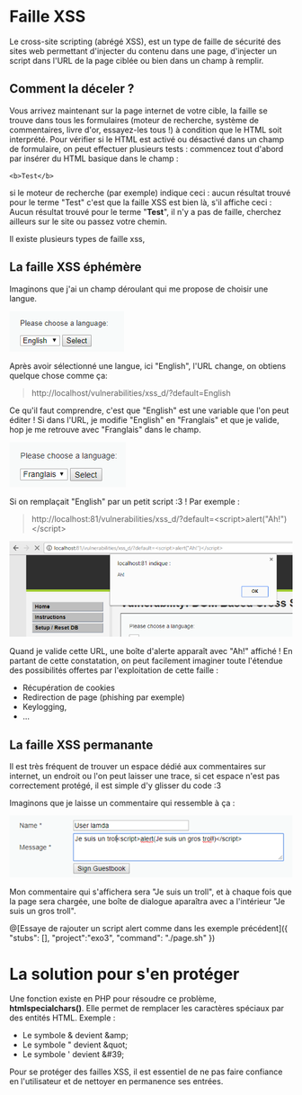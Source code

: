 # Faille XSS

Le cross-site scripting (abrégé XSS), est un type de faille de sécurité des sites web permettant d'injecter du contenu dans une page, d'injecter un script dans l'URL de la page ciblée ou bien dans un champ à remplir.

## Comment la déceler ?

Vous arrivez maintenant sur la page internet de votre cible, la faille se trouve dans tous les formulaires (moteur de recherche, système de commentaires, livre d'or, essayez-les tous !) à condition que le HTML soit interprété. Pour vérifier si le HTML est activé ou désactivé dans un champ de formulaire, on peut effectuer plusieurs tests : commencez tout d'abord par insérer du HTML basique dans le champ :
```
<b>Test</b>
```
si le moteur de recherche (par exemple) indique ceci : aucun résultat trouvé pour le terme "Test" c'est que la faille XSS est bien là, s'il affiche ceci : Aucun résultat trouvé pour le terme "<b>Test</b>", il n'y a pas de faille, cherchez ailleurs sur le site ou passez votre chemin.

Il existe plusieurs types de faille xss,

## La faille XSS éphémère

Imaginons que j'ai un champ déroulant qui me propose de choisir une langue.

![alt text](https://raw.githubusercontent.com/adrien-thierry/hmf-training/master/src/champ_deroulant.PNG "menu déroulant")

Après avoir sélectionné une langue, ici "English", l'URL change, on obtiens quelque chose comme ça:


>http://localhost/vulnerabilities/xss_d/?default=English

Ce qu'il faut comprendre, c'est que "English" est une variable que l'on peut éditer ! Si dans l'URL, je modifie "English" en "Franglais" et que je valide, hop je me retrouve avec "Franglais" dans le champ.

![alt text](https://raw.githubusercontent.com/adrien-thierry/hmf-training/master/src/Franglais.PNG "Franglais")

Si on remplaçait "English" par un petit script :3 ! Par exemple :

>http://localhost:81/vulnerabilities/xss_d/?default=\<script>alert("Ah!")\</script>

![alt text](https://raw.githubusercontent.com/adrien-thierry/hmf-training/master/src/ah!.PNG "ah!")

Quand je valide cette URL, une boîte d'alerte apparaît avec "Ah!" affiché !
En partant de cette constatation, on peut facilement imaginer toute l'étendue des possibilités offertes par l'exploitation de cette faille :
* Récupération de cookies
* Redirection de page (phishing par exemple)
* Keylogging,
* ...

## La faille XSS permanante

Il est très fréquent de trouver un espace dédié aux commentaires sur internet, un endroit ou l'on peut laisser une trace, si cet espace n'est pas correctement protégé, il est simple d'y glisser du code :3

Imaginons que je laisse un commentaire qui ressemble à ça :

![alt text](https://raw.githubusercontent.com/adrien-thierry/hmf-training/master/src/xss_perma2.PNG "xss_perma")


Mon commentaire qui s'affichera sera "Je suis un troll", et à chaque fois que la page sera chargée, une boîte de dialogue aparaîtra avec a l'intérieur "Je suis un gros troll".

@[Essaye de rajouter un script alert comme dans les exemple précédent]({ "stubs": [], "project":"exo3", "command": "./page.sh" })

# La solution pour s'en protéger

Une fonction existe en PHP pour résoudre ce problème, **htmlspecialchars()**.
Elle permet de remplacer les caractères spéciaux par des entités HTML. Exemple :

* Le symbole & devient \&amp;
* Le symbole " devient \&quot;
* Le symbole ' devient &\#39;

Pour se protéger des failles XSS, il est essentiel de ne pas faire confiance en l'utilisateur et de nettoyer en permanence ses entrées.

